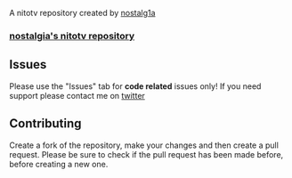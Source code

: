 A nitotv repository created by [nostalg1a](https://twitter.com/nostalg1a)

### [nostalgia's nitotv repository](https://nostalg1a.github.io/nitotv/)


## Issues

Please use the "Issues" tab for **code related** issues only! If you need support please contact me on [twitter](https://twitter.com/nostalg1a)

## Contributing

Create a fork of the repository, make your changes and then create a pull request.
Please be sure to check if the pull request has been made before, before creating a new one.
